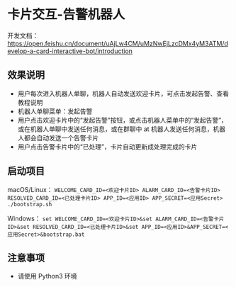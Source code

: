 # 卡片交互-告警机器人

开发文档：https://open.feishu.cn/document/uAjLw4CM/uMzNwEjLzcDMx4yM3ATM/develop-a-card-interactive-bot/introduction

## 效果说明

- 用户每次进入机器人单聊，机器人自动发送欢迎卡片，可点击发起告警、查看教程说明
- 机器人单聊菜单：发起告警
- 用户点击欢迎卡片中的“发起告警”按钮，或点击机器人菜单中的“发起告警”，或在机器人单聊中发送任何消息，或在群聊中 at 机器人发送任何消息，机器人都会自动发送一个告警卡片
- 用户点击告警卡片中的“已处理”，卡片自动更新成处理完成的卡片

## 启动项目

macOS/Linux： `WELCOME_CARD_ID=<欢迎卡片ID> ALARM_CARD_ID=<告警卡片ID> RESOLVED_CARD_ID=<已处理卡片ID> APP_ID=<应用ID> APP_SECRET=<应用Secret> ./bootstrap.sh`

Windows： `set WELCOME_CARD_ID=<欢迎卡片ID>&set ALARM_CARD_ID=<告警卡片ID>&set RESOLVED_CARD_ID=<已处理卡片ID>&set APP_ID=<应用ID>&APP_SECRET=<应用Secret>&bootstrap.bat`

## 注意事项

- 请使用 Python3 环境

